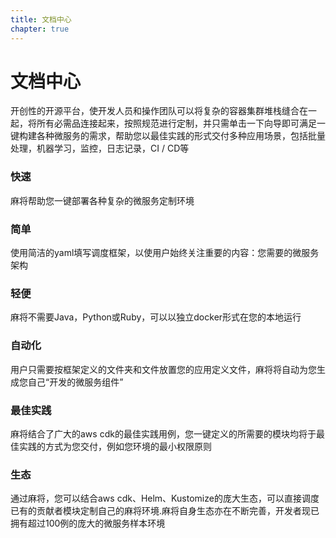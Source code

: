 ```yaml
---
title: 文档中心
chapter: true
---
```


# 文档中心

开创性的开源平台，使开发人员和操作团队可以将复杂的容器集群堆栈缝合在一起，将所有必需品连接起来，按照规范进行定制，并只需单击一下向导即可满足一键构建各种微服务的需求，帮助您以最佳实践的形式交付多种应用场景，包括批量处理，机器学习，监控，日志记录，CI / CD等

### 快速

麻将帮助您一键部署各种复杂的微服务定制环境

### 简单

使用简洁的yaml填写调度框架，以使用户始终关注重要的内容：您需要的微服务架构

### 轻便

麻将不需要Java，Python或Ruby，可以以独立docker形式在您的本地运行

### 自动化

用户只需要按框架定义的文件夹和文件放置您的应用定义文件，麻将将自动为您生成您自己“开发的微服务组件”

### 最佳实践

麻将结合了广大的aws cdk的最佳实践用例，您一键定义的所需要的模块均将于最佳实践的方式为您交付，例如您环境的最小权限原则

### 生态

通过麻将，您可以结合aws cdk、Helm、Kustomize的庞大生态，可以直接调度已有的贡献者模块定制自己的麻将环境.麻将自身生态亦在不断完善，开发者现已拥有超过100例的庞大的微服务样本环境
